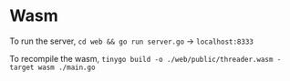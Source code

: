 # Wasm

To run the server, `cd web && go run server.go` -> `localhost:8333`

To recompile the wasm, `tinygo build -o ./web/public/threader.wasm -target wasm ./main.go`